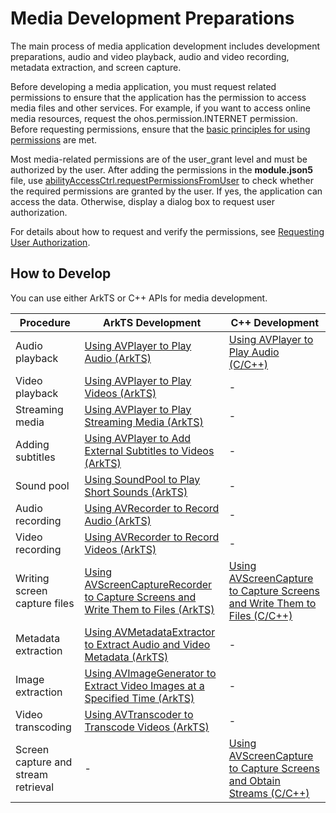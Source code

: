 # Media Development Preparations

The main process of media application development includes development preparations, audio and video playback, audio and video recording, metadata extraction, and screen capture.

Before developing a media application, you must request related permissions to ensure that the application has the permission to access media files and other services. For example, if you want to access online media resources, request the ohos.permission.INTERNET permission. Before requesting permissions, ensure that the [basic principles for using permissions](../../security/AccessToken/app-permission-mgmt-overview.md#basic-principles-for-using-permissions) are met.

Most media-related permissions are of the user_grant level and must be authorized by the user. After adding the permissions in the **module.json5** file, use [abilityAccessCtrl.requestPermissionsFromUser](../../reference/apis-ability-kit/js-apis-abilityAccessCtrl.md#requestpermissionsfromuser9) to check whether the required permissions are granted by the user. If yes, the application can access the data. Otherwise, display a dialog box to request user authorization.


For details about how to request and verify the permissions, see [Requesting User Authorization](../../security/AccessToken/request-user-authorization.md).

## How to Develop

You can use either ArkTS or C++ APIs for media development.

| Procedure    | ArkTS Development                                    | C++ Development                            |
| ------------ | ------------------------------------------------- | --------------------------------------- |
| Audio playback    | [Using AVPlayer to Play Audio (ArkTS)](using-avplayer-for-playback.md)| [Using AVPlayer to Play Audio (C/C++)](using-ndk-avplayer-for-playerback.md)|
| Video playback    | [Using AVPlayer to Play Videos (ArkTS)](video-playback.md)             | - |
| Streaming media    |  [Using AVPlayer to Play Streaming Media (ArkTS)](streaming-media-playback-development-guide.md)             | - |
| Adding subtitles    | [Using AVPlayer to Add External Subtitles to Videos (ArkTS)](video-subtitle.md)| -                                    |
| Sound pool      | [Using SoundPool to Play Short Sounds (ArkTS)](using-soundpool-for-playback.md)          | -                                     |
| Audio recording    | [Using AVRecorder to Record Audio (ArkTS)](using-avrecorder-for-recording.md)| -                                     |
| Video recording    | [Using AVRecorder to Record Videos (ArkTS)](video-recording.md)| -                                     |
| Writing screen capture files  | [Using AVScreenCaptureRecorder to Capture Screens and Write Them to Files (ArkTS)](using-avscreencapture-ArkTs.md)| [Using AVScreenCapture to Capture Screens and Write Them to Files (C/C++)](using-avscreencapture-for-file.md)|
| Metadata extraction      | [Using AVMetadataExtractor to Extract Audio and Video Metadata (ArkTS)](avmetadataextractor.md)| -                                     |
| Image extraction    | [Using AVImageGenerator to Extract Video Images at a Specified Time (ArkTS)](avimagegenerator.md)| -                                     |
| Video transcoding    | [Using AVTranscoder to Transcode Videos (ArkTS)](using-avtranscoder-for-transcodering.md)| -                                     |
| Screen capture and stream retrieval  | -                                               | [Using AVScreenCapture to Capture Screens and Obtain Streams (C/C++)](using-avscreencapture-for-buffer.md)|
